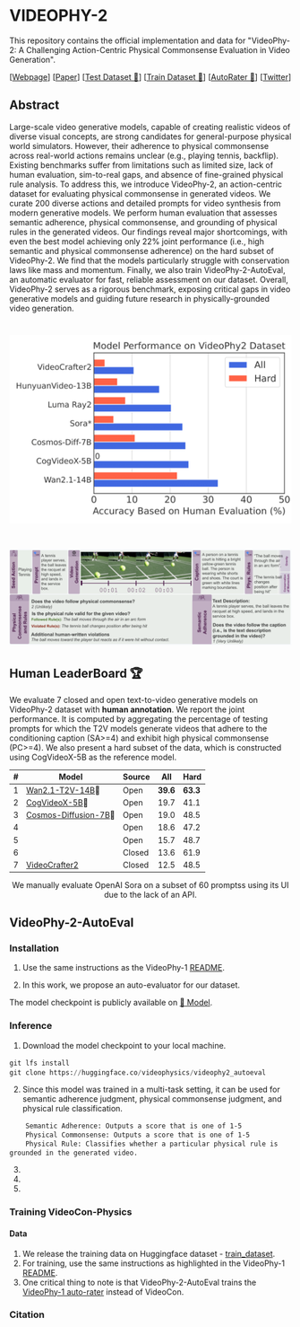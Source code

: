 # VIDEOPHY-2

This repository contains the official implementation and data for "VideoPhy-2: A Challenging Action-Centric Physical Commonsense Evaluation in Video Generation".

[[Webpage]()] [[Paper]()] [[Test Dataset 🤗](https://huggingface.co/datasets/videophysics/videophy2_test)] [[Train Dataset 🤗](https://huggingface.co/datasets/videophysics/videophy2_train)] [[AutoRater 🤗](https://huggingface.co/videophysics/videophy2_autoeval/tree/main)] [[Twitter]()]

## Abstract
Large-scale video generative models, capable of creating realistic videos of diverse visual concepts, are strong candidates for general-purpose physical world simulators. However, their adherence to physical commonsense across real-world actions remains unclear (e.g., playing tennis, backflip). Existing benchmarks suffer from limitations such as limited size, lack of human evaluation, sim-to-real gaps, and absence of fine-grained physical rule analysis. To address this, we introduce VideoPhy-2, an action-centric dataset for evaluating physical commonsense in generated videos. We curate 200 diverse actions and detailed prompts for video synthesis from modern generative models. We perform human evaluation that assesses semantic adherence, physical commonsense, and grounding of physical rules in the generated videos. Our findings reveal major shortcomings, with even the best model achieving only 22% joint performance (i.e., high semantic and physical commonsense adherence) on the hard subset of VideoPhy-2. We find that the models particularly struggle with conservation laws like mass and momentum. Finally, we also train VideoPhy-2-AutoEval, an automatic evaluator for fast, reliable assessment on our dataset. Overall, VideoPhy-2 serves as a rigorous benchmark, exposing critical gaps in video generative models and guiding future research in physically-grounded video generation.

<h1 align="center"><img src="main_graph.png"></h1>
<h1 align="center"><img src="videophy2.png"></h1>

## Human LeaderBoard 🏆
We evaluate 7 closed and open text-to-video generative models on VideoPhy-2 dataset with **human annotation**. We report the joint performance. It is computed by aggregating the percentage of testing prompts for which the T2V models generate videos that adhere to the conditioning caption (SA>=4) and exhibit high physical commonsense (PC>=4). We also present a hard subset of the data, which is constructed using CogVideoX-5B as the reference model.

<div align="center">

| **#** | **Model** | **Source** | **All** | **Hard** | 
| -- | --- | --- | --- | --- | 
| 1      | [Wan2.1-T2V-14B]()🥇 | Open |  **39.6**  | **63.3**   | 
| 2 | [CogVideoX-5B](https://github.com/THUDM/CogVideo)🥈 | Open | 19.7 | 41.1 | 
| 3 | [Cosmos-Diffusion-7B](https://arxiv.org/abs/2401.09047)🥉 | Open |19.0 | 48.5 | 
| 4 | []() | Open |18.6 | 47.2 |
| 5 | []() | Open | 15.7 | 48.7 | 
| 6 | []() | Closed  | 13.6   | 61.9   |
| 7 | [VideoCrafter2]() | Closed | 12.5 | 48.5 | 

We manually evaluate OpenAI Sora on a subset of 60 promptss using its UI due to the lack of an API.

</div>

## VideoPhy-2-AutoEval


### Installation

1. Use the same instructions as the VideoPhy-1 [README](release/videophy/README.md).

2. In this work, we propose an auto-evaluator for our dataset. 

The model checkpoint is publicly available on [🤗 Model](https://huggingface.co/videophysics/videophy2_autoeval/tree/main).

### Inference

1. Download the model checkpoint to your local machine. 
```python
git lfs install
git clone https://huggingface.co/videophysics/videophy2_autoeval
```
2. Since this model was trained in a multi-task setting, it can be used for semantic adherence judgment, physical commonsense judgment, and physical rule classification.

```
    Semantic Adherence: Outputs a score that is one of 1-5
    Physical Commonsense: Outputs a score that is one of 1-5
    Physical Rule: Classifies whether a particular physical rule is grounded in the generated video.
```

3. 

4. 

5. 

### Training VideoCon-Physics

#### Data

1. We release the training data on Huggingface dataset - [train_dataset](https://huggingface.co/datasets/videophysics/videophy_train_public).
2. For training, use the same instructions as highlighted in the VideoPhy-1 [README](https://github.com/Hritikbansal/videophy?tab=readme-ov-file#training). 
3. One critical thing to note is that VideoPhy-2-AutoEval trains the [VideoPhy-1 auto-rater](https://huggingface.co/videophysics/videocon_physics/tree/main) instead of VideoCon. 

### Citation
```

```
